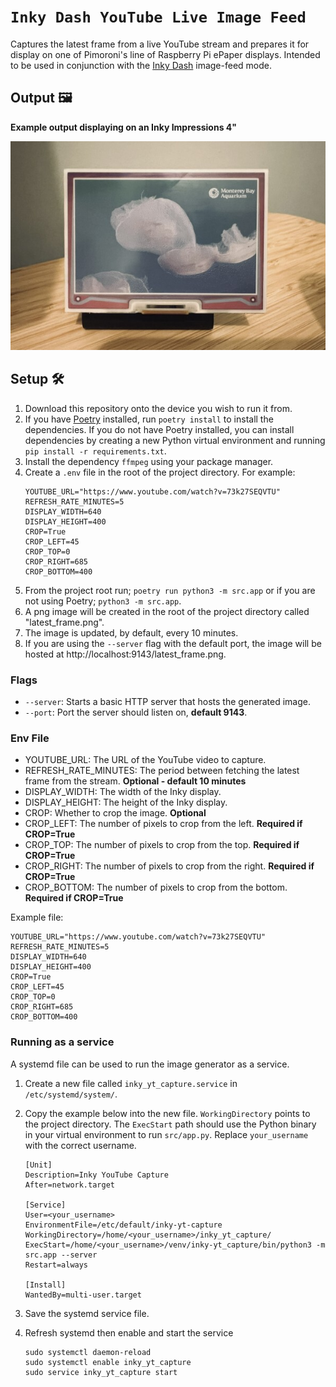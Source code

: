 # `Inky Dash YouTube Live Image Feed`

Captures the latest frame from a live YouTube stream and prepares it for display on one of Pimoroni's line of Raspberry
Pi ePaper displays. Intended to be used in conjunction with the [Inky Dash](https://github.com/r-rayns/inky_dash)
image-feed mode.

## Output 🖼️

**Example output displaying on an Inky Impressions 4"**

![Photo of the output displaying on an Inky Impression 4"](./inky-impression.jpeg)

## Setup 🛠️

1. Download this repository onto the device you wish to run it from.
2. If you have [Poetry](https://python-poetry.org/) installed, run `poetry install` to install the dependencies. If you
   do not have Poetry installed, you can install dependencies by creating a new Python virtual environment and running
   `pip install -r requirements.txt`.
3. Install the dependency `ffmpeg` using your package manager.
4. Create a `.env` file in the root of the project directory. For example:
   ```
   YOUTUBE_URL="https://www.youtube.com/watch?v=73k27SEQVTU"
   REFRESH_RATE_MINUTES=5
   DISPLAY_WIDTH=640
   DISPLAY_HEIGHT=400
   CROP=True
   CROP_LEFT=45
   CROP_TOP=0
   CROP_RIGHT=685
   CROP_BOTTOM=400
   ```
5. From the project root run; `poetry run python3 -m src.app` or if you are not using Poetry; `python3 -m src.app`.
6. A png image will be created in the root of the project directory called "latest_frame.png".
7. The image is updated, by default, every 10 minutes.
8. If you are using the `--server` flag with the default port, the image will be hosted
   at http://localhost:9143/latest_frame.png.

### Flags

- `--server`: Starts a basic HTTP server that hosts the generated image.
- `--port`: Port the server should listen on, **default 9143**.

### Env File

- YOUTUBE_URL: The URL of the YouTube video to capture.
- REFRESH_RATE_MINUTES: The period between fetching the latest frame from the stream. **Optional - default 10 minutes**
- DISPLAY_WIDTH: The width of the Inky display.
- DISPLAY_HEIGHT: The height of the Inky display.
- CROP: Whether to crop the image. **Optional**
- CROP_LEFT: The number of pixels to crop from the left.  **Required if CROP=True**
- CROP_TOP: The number of pixels to crop from the top.   **Required if CROP=True**
- CROP_RIGHT: The number of pixels to crop from the right.  **Required if CROP=True**
- CROP_BOTTOM: The number of pixels to crop from the bottom.   **Required if CROP=True**

Example file:

   ```
   YOUTUBE_URL="https://www.youtube.com/watch?v=73k27SEQVTU"
   REFRESH_RATE_MINUTES=5
   DISPLAY_WIDTH=640
   DISPLAY_HEIGHT=400
   CROP=True
   CROP_LEFT=45
   CROP_TOP=0
   CROP_RIGHT=685
   CROP_BOTTOM=400
   ```

### Running as a service

A systemd file can be used to run the image generator as a service.

1. Create a new file called `inky_yt_capture.service` in `/etc/systemd/system/`.

2. Copy the example below into the new file. `WorkingDirectory` points to the project directory. The `ExecStart` path
   should use the Python binary in your virtual environment to run `src/app.py`. Replace `your_username` with the
   correct
   username.

   ```
   [Unit]
   Description=Inky YouTube Capture
   After=network.target

   [Service]
   User=<your_username>
   EnvironmentFile=/etc/default/inky-yt-capture
   WorkingDirectory=/home/<your_username>/inky_yt_capture/
   ExecStart=/home/<your_username>/venv/inky-yt_capture/bin/python3 -m src.app --server
   Restart=always

   [Install]
   WantedBy=multi-user.target
   ```

3. Save the systemd service file.

4. Refresh systemd then enable and start the service

   ```
   sudo systemctl daemon-reload
   sudo systemctl enable inky_yt_capture
   sudo service inky_yt_capture start
   ```

